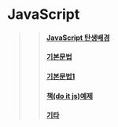 # JavaScript

>> #### [JavaScript 탄생배경](ex01.md)
>> #### [기본문법](ex03.md)
>> #### [기본문법1](ex04.md)
>> #### [책(do it js)예제](ex05.md)
>> #### [기타](ex00.md)
